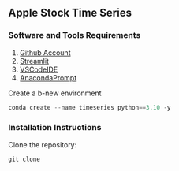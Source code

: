 ## Apple Stock Time Series

### Software and Tools Requirements

1. [Github Account](https://github.com)
2. [Streamlit](https://streamlit.io/cloud)
3. [VSCodeIDE](HTTPS://code.visualstudio.com/)
4. [AnacondaPrompt](https://anaconda.org/anaconda/anaconda_prompt)

Create a b-new environment 

```python
conda create --name timeseries python==3.10 -y
```
### Installation Instructions

Clone the repository:
```pyhton
git clone 
